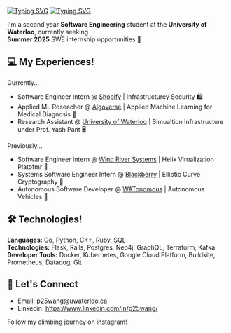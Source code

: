 [![Typing SVG](https://readme-typing-svg.demolab.com?font=Poppins&weight=600&size=25&pause=1000&color=F7F7F7&vCenter=true&width=430&height=40&lines=Hey+there,+I'm+Peter+%F0%9F%91%8B)](https://git.io/typing-svg#gh-dark-mode-only)
[![Typing SVG](https://readme-typing-svg.demolab.com?font=Poppins&weight=600&size=25&pause=1000&color=000000&vCenter=true&width=430&height=40&lines=Hey+there,+I'm+Peter+%F0%9F%91%8B)](https://git.io/typing-svg#gh-light-mode-only)

I'm a second year **Software Engineering** student at the **University of Waterloo**, currently seeking \
**Summer 2025** SWE internship opportunities 🌱

## 💻 My Experiences!

Currently...
- Software Engineer Intern @ [Shopify](https://www.shopify.com/ca) | Infrastructurey Security 🛍️
- Applied ML Reseacher @ [Algoverse](https://algoverseairesearch.org/) | Applied Machine Learning for Medical Diagnosis 🩻
- Research Assistant @ [University of Waterloo](https://uwaterloo.ca/autonomous-vehicle-research-intelligence-lab/about) | Simualtion Infrastructure under Prof. Yash Pant 🖥️

Previously...
- Software Engineer Intern @ [Wind River Systems](https://www.windriver.com/) | Helix Virualization Platofmr 🚀
- Systems Software Engineer Intern @ [Blackberry](https://www.blackberry.com/us/en) | Elliptic Curve Cryptography 🔐 
- Autonomous Software Developer @ [WATonomous](https://www.watonomous.ca/) | Autonomous Vehicles 🚗

## 🛠️ Technologies!

**Languages:** Go, Python, C++, Ruby, SQL \
**Technologies:** Flask, Rails, Postgres, Neo4j, GraphQL, Terraform, Kafka \
**Developer Tools:** Docker, Kubernetes, Google Cloud Platform, Buildkite, Prometheus, Datadog, Git

## 🤝 Let's Connect 

- Email: p25wang@uwaterloo.ca
- Linkedin: https://www.linkedin.com/in/p25wang/

Follow my climbing journey on [instagram!](https://www.instagram.com/mango._.climbs/)
